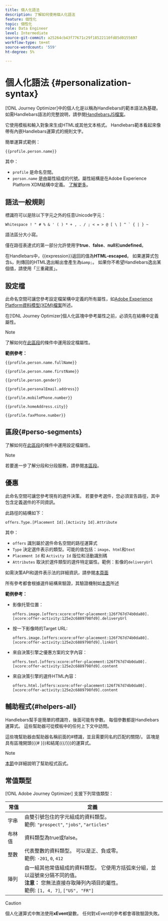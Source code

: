 ```yaml
---
title: 個人化語法
description: 了解如何使用個人化語法
feature: 個性化
topic: 個性化
role: Data Engineer
level: Intermediate
source-git-commit: a25264cb43f77671c29f18522110fd85d0155697
workflow-type: tm+mt
source-wordcount: '559'
ht-degree: 5%

---
```



# 個人化語法 {#personalization-syntax}

[!DNL Journey Optimizer]中的個人化是以稱為Handlebars的範本語法為基礎。
如需Handlebars語法的完整說明，請參閱[HandlebarsJS檔案](https://handlebarsjs.com/)。

它使用模板和輸入對象來生成HTML或其他文本格式。 Handlebars範本看起來像帶有內嵌Handlebars運算式的規則文字。

簡單運算式範例：

`{{profile.person.name}}`

其中：

* `profile` 是命名空間。
* `person.name` 是由屬性組成的代號。屬性結構是在Adobe Experience Platform XDM結構中定義。 [了解更多](https://experienceleague.adobe.com/docs/experience-platform/xdm/home.html?lang=zh-Hant)。

## 語法一般規則

標識符可以是除以下字元之外的任意Unicode字元：

```
Whitespace ! " # % & ' ( ) * + , . / ; < = > @ [ \ ] ^ ` { | } ~
```

語法區分大小寫。

僅在路徑表達式的第一部分允許使用字&#x200B;**true**、**false**、**null**&#x200B;和&#x200B;**undefined**。

在Handlebars中，{{expression}}返回的值為&#x200B;**HTML-escaped**。 如果運算式包含`&`，則傳回的HTML逸出輸出會產生為`&amp;`。 如果你不希望Handlebars逸出某個值，請使用「三重藏匿」。

## 設定檔

此命名空間可讓您參考設定檔架構中定義的所有屬性，如[Adobe Experience Platform資料模型(XDM)檔案](https://experienceleague.adobe.com/docs/experience-platform/xdm/home.html)所述。

在[!DNL Journey Optimizer]個人化區塊中參考屬性之前，必須先在結構中定義屬性。

>[!NOTE]
>
>了解如何在[此區段](functions/helpers.md#if-function)的條件中運用設定檔屬性。

**範例參考：**

`{{profile.person.name.fullName}}`

`{{profile.person.name.firstName}}`

`{{profile.person.gender}}`

`{{profile.personalEmail.address}}`

`{{profile.mobilePhone.number}}`

`{{profile.homeAddress.city}}`

`{{profile.faxPhone.number}}`

## 區段{#perso-segments}

了解如何在[此區段](functions/helpers.md#if-function)的條件中運用設定檔屬性。

>[!NOTE]
>若要進一步了解分段和分段服務，請參閱[本區段](../segment/about-segments.md)。


## 優惠

此命名空間可讓您參考現有的選件決策。
若要參考選件，您必須宣告路徑，其中包含定義選件的不同資訊。

此路徑的結構如下：

`offers.Type.[Placement Id].[Activity Id].Attribute`

其中：

* `offers` 識別屬於選件命名空間的路徑運算式
* `Type`  決定選件表示的類型。可能的值包括：`image`、`html`和`text`
* `Placement Id` 和 `Activity Id` 版位和活動識別碼
* `Attributes` 取決於選件類型的選件特定屬性。範例：影像的`deliveryUrl`

如需決策API和選件表示法的詳細資訊，請參閱[本頁面](../../using/offers/api-reference/decisions-api/deliver-offers.md)

所有參考都會根據選件結構來驗證，其驗證機制如[本頁](personalization-validation.md)所述

**範例參考：**

* 影像托管位置：

   `offers.image.[offers:xcore:offer-placement:126f767d74b0da80].[xcore:offer-activity:125e2c6889798fd9].deliveryUrl`

* 按一下影像時的Target URL:

   `offers.image.[offers:xcore:offer-placement:126f767d74b0da80].[xcore:offer-activity:125e2c6889798fd9].linkUrl`

* 來自決策引擎之優惠方案的文字內容：

   `offers.text.[offers:xcore:offer-placement:126f767d74b0da80].[xcore:offer-activity:125e2c6889798fd9].content`

* 來自決策引擎的選件HTML內容：

   `offers.html.[offers:xcore:offer-placement:126f767d74b0da80].[xcore:offer-activity:125e2c6889798fd9].content`


## 輔助程式{#helpers-all}

Handlebars幫手是簡單的標識符，後面可能有參數。
每個參數都是Handlebars運算式。 這些幫助器可從模板中的任何上下文中訪問。

這些塊幫助器由幫助器名稱前面的#標識，並且需要同名的匹配的關閉/。
區塊是具有區塊開頭({{# }})和結尾({{/}})的運算式。


>[!NOTE]
>
>[本節](functions/helpers.md)中詳細說明了幫助程式函式。


## 常值類型

[!DNL Adobe Journey Optimizer] 支援下列常值類型：

| 常值 | 定義 |
| ------- | ---------- |
| 字串 | 由雙引號包住的字元組成的資料類型。 <br>範例: `"prospect"`, `"jobs"`, `"articles"` |
| 布林值 | 資料類型為true或false。 |
| 整數 | 代表整數的資料類型。 可以是正、負或零。 <br>範例: `-201`, `0`, `412` |
| 陣列 | 由一組其他常值組成的資料類型。 它使用方括弧來分組，並以逗號來分隔不同的值。<br> **注意：** 您無法直接存取陣列內項目的屬性。<br> 範例: `[1, 4, 7]`, `["US", "FR"]` |

>[!CAUTION]
>
>個人化運算式中無法使用&#x200B;**xEvent**&#x200B;變數。 任何對xEvent的參考都會導致驗證失敗。

